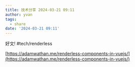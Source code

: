 ```yaml
---
title: 技术分享 2024-03-21 09:11
author: yvan
tags:
  - share
date: '2024-03-21 09:11'
---
```




好文!
#tech/renderless

[https://adamwathan.me/renderless-components-in-vuejs/](https://adamwathan.me/renderless-components-in-vuejs/)